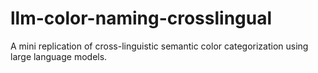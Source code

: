 # llm-color-naming-crosslingual
A mini replication of cross-linguistic semantic color categorization using large language models.
